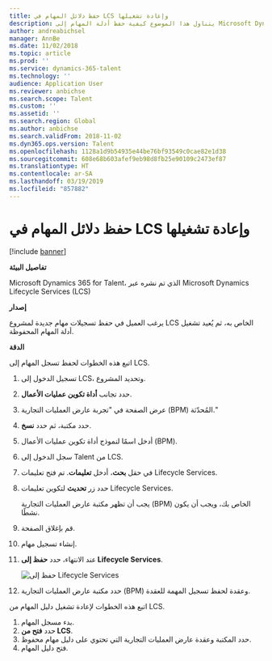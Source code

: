 ```yaml
---
title: حفظ دلائل المهام في LCS وإعادة تشغيلها
description: يتناول هذا الموضوع كيفية حفظ أدلة المهام إلى Microsoft Dynamics Lifecycle Services (LCS) ثم إعادة تشغيلها.
author: andreabichsel
manager: AnnBe
ms.date: 11/02/2018
ms.topic: article
ms.prod: ''
ms.service: dynamics-365-talent
ms.technology: ''
audience: Application User
ms.reviewer: anbichse
ms.search.scope: Talent
ms.custom: ''
ms.assetid: ''
ms.search.region: Global
ms.author: anbichse
ms.search.validFrom: 2018-11-02
ms.dyn365.ops.version: Talent
ms.openlocfilehash: 1128a1d9b54935e44be76bf93549c0cae82e1d38
ms.sourcegitcommit: 608e68b603afef9eb98d8fb25e90109c2473ef87
ms.translationtype: HT
ms.contentlocale: ar-SA
ms.lasthandoff: 03/19/2019
ms.locfileid: "857882"
---
```

# <a name="save-task-guides-to-lcs-and-replay-them"></a>حفظ دلائل المهام في LCS وإعادة تشغيلها

[!include [banner](includes/banner.md)]

**تفاصيل البيئة** 

Microsoft Dynamics 365 for Talent، الذي تم نشره عبر Microsoft Dynamics Lifecycle Services (LCS)

**إصدار**

يرغب العميل في حفظ تسجيلات مهام جديدة لمشروع LCS الخاص به، ثم يُعيد تشغيل أدلة المهام المحفوظة.

**‏‏الدقة**

اتبع هذه الخطوات لحفظ تسجل المهام إلى LCS.

1. تسجيل الدخول إلى LCS، وتحديد المشروع.
2. حدد تجانب **أداة تكوين عمليات الأعمال**.
3. عرض الصفحة في "تجربة عارض العمليات التجارية (BPM) المُحدّثة."
4. حدد مكتبة، ثم حدد **نسخ**.
5. أدخل اسمًا لنموذج أداة تكوين عمليات الأعمال (BPM).
6. سجل الدخول إلى Talent من LCS.
7. في حقل **بحث**، أدخل **تعليمات**. تم فتح تعليمات Lifecycle Services.
8. حدد زر **تحديث** لتكوين تعليمات Lifecycle Services.

    يجب أن تظهر مكتبة عارض العمليات التجارية (BPM) الخاص بك، ويجب أن يكون نشطًا.

9. قم بإغلاق الصفحة.
10. إنشاء تسجيل مهام.
11. عند الانتهاء، حدد **حفظ إلى Lifecycle Services**.

    ![حفظ إلى Lifecycle Services](media/task-guides.png)

12. حدد مكتبة عارض العمليات التجارية (BPM) وعقدة لحفظ تسجيل المهمة للعقدة.

اتبع هذه الخطوات لإعادة تشغيل دليل المهام من LCS.

1. بدء مسجل المهام.
2. حدد **فتح من LCS**.
3. حدد المكتبة وعقدة عارض العمليات التجارية التي تحتوي على دليل مهام محفوظ.
4. فتح دليل المهام.
